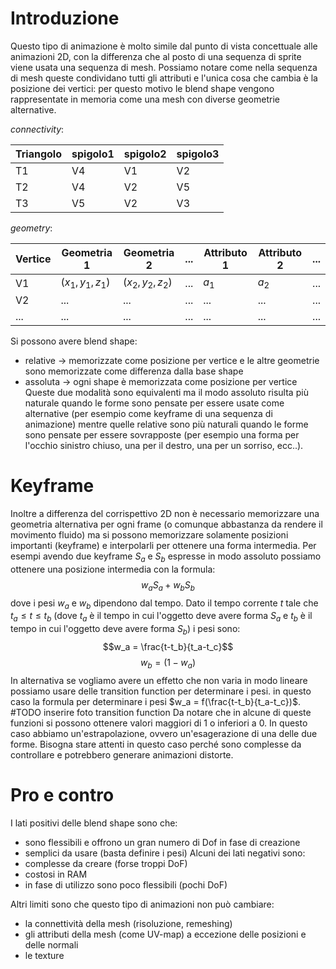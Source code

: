 # Introduzione
Questo tipo di animazione è molto simile dal punto di vista concettuale alle animazioni 2D, con la differenza che al posto di una sequenza di sprite viene usata una sequenza di mesh.
Possiamo notare come nella sequenza di mesh queste condividano tutti gli attributi e l'unica cosa che cambia è la posizione dei vertici: per questo motivo le blend shape vengono rappresentate in memoria come una mesh con diverse geometrie alternative.

*connectivity*:

| Triangolo | spigolo1 | spigolo2 | spigolo3 |
| --------- | -------- | -------- | -------- |
| T1        | V4       | V1         | V2         |
| T2        | V4         | V2         | V5         |
| T3        | V5         | V2         | V3         |

*geometry*:

| Vertice | Geometria 1 | Geometria 2 | ... | Attributo 1 | Attributo 2 | ... |
| ---- | ---- | ---- | ---- | ---- | ---- | ---- |
| V1 | $(x_1,y_1,z_1)$ | $(x_2,y_2,z_2)$ | ... | $a_1$ | $a_2$ | ... |
| V2 | ... | ... | ... | ... | ... | ... |
| ... | ... | ... | ... | ... | ... | ... |
Si possono avere blend shape:
- relative -> memorizzate come posizione per vertice e le altre geometrie sono memorizzate come differenza dalla base shape
- assoluta -> ogni shape è memorizzata come posizione per vertice
Queste due modalità sono equivalenti ma il modo assoluto risulta più naturale quando le forme sono pensate per essere usate come alternative (per esempio come keyframe di una sequenza di animazione) mentre quelle relative sono più naturali quando le forme sono pensate per essere sovrapposte (per esempio una forma per l'occhio sinistro chiuso, una per il destro, una per un sorriso, ecc..).

# Keyframe
Inoltre a differenza del corrispettivo 2D non è necessario memorizzare una geometria alternativa per ogni frame (o comunque abbastanza da rendere il movimento fluido) ma si possono memorizzare solamente posizioni importanti (keyframe) e interpolarli per ottenere una forma intermedia. Per esempi avendo due keyframe $S_a$ e $S_b$ espresse in modo assoluto possiamo ottenere una posizione intermedia con la formula:
$$w_a S_a + w_bS_b$$
dove i pesi $w_a$ e $w_b$ dipendono dal tempo. Dato il tempo corrente $t$ tale che $t_a \leq t \leq t_b$ (dove $t_a$ è il tempo in cui l'oggetto deve avere forma $S_a$ e $t_b$ è il tempo in cui l'oggetto deve avere forma $S_b$) i pesi sono:
$$w_a = \frac{t-t_b}{t_a-t_c}$$
$$ w_b = (1-w_a) $$
In alternativa se vogliamo avere un effetto che non varia in modo lineare possiamo usare delle transition function per determinare i pesi. in questo caso la formula per determinare i pesi $w_a = f(\frac{t-t_b}{t_a-t_c})$. 
#TODO  inserire foto transition function 
Da notare che in alcune di queste funzioni si possono ottenere valori maggiori di 1 o inferiori a 0. In questo caso abbiamo un'estrapolazione, ovvero un'esagerazione di una delle due forme. Bisogna stare attenti in questo caso perché sono complesse da controllare e potrebbero generare animazioni distorte.
# Pro e contro
I lati positivi delle blend shape sono che:
- sono flessibili e offrono un gran numero di Dof in fase di creazione
- semplici da usare (basta definire i pesi)
Alcuni dei lati negativi sono:
- complesse da creare (forse troppi DoF)
- costosi in RAM
- in fase di utilizzo sono poco flessibili (pochi DoF)

Altri limiti sono che questo tipo di animazioni non può cambiare:
- la connettività della mesh (risoluzione, remeshing)
- gli attributi della mesh (come UV-map) a eccezione delle posizioni e delle normali
- le texture
